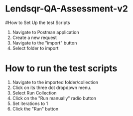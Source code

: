 # Lendsqr-QA-Assessment-v2

#How to Set Up the test Scripts
1. Navigate to Postman application
2. Create a new request 
3. Navigate to the "import" button
4. Select folder to import

# How to run the test scripts
 1. Navigate to the imported folder/collection
 3. Click on its three dot dropdpwn menu.
 4. Select Run Collection
 5. Click on the "Run manually" radio button
 6. Set iterations to 1
 7. Click the "Run" button


